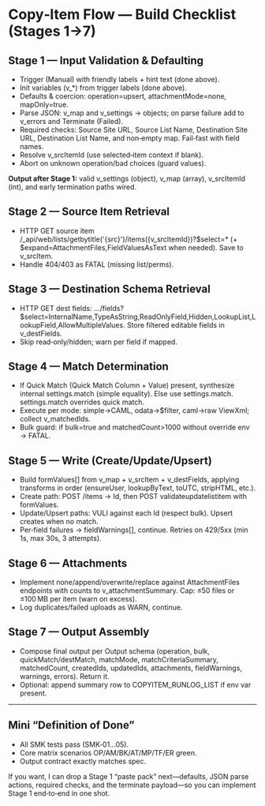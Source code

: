 # Copy‑Item Flow — Build Checklist (Stages 1→7)

## Stage 1 — Input Validation & Defaulting
- Trigger (Manual) with friendly labels + hint text (done above).
- Init variables (v_*) from trigger labels (done above).
- Defaults & coercion: operation=upsert, attachmentMode=none, mapOnly=true.
- Parse JSON: v_map and v_settings → objects; on parse failure add to v_errors and Terminate (Failed).
- Required checks: Source Site URL, Source List Name, Destination Site URL, Destination List Name, and non‑empty map. Fail‑fast with field names.
- Resolve v_srcItemId (use selected‑item context if blank).
- Abort on unknown operation/bad choices (guard values).

**Output after Stage 1:** valid v_settings (object), v_map (array), v_srcItemId (int), and early termination paths wired.

## Stage 2 — Source Item Retrieval
- HTTP GET source item /_api/web/lists/getbytitle('{src}')/items({v_srcItemId})?$select=* (+ $expand=AttachmentFiles,FieldValuesAsText when needed). Save to v_srcItem.
- Handle 404/403 as FATAL (missing list/perms).

## Stage 3 — Destination Schema Retrieval
- HTTP GET dest fields: .../fields?$select=InternalName,TypeAsString,ReadOnlyField,Hidden,LookupList,LookupField,AllowMultipleValues. Store filtered editable fields in v_destFields.
- Skip read‑only/hidden; warn per field if mapped.

## Stage 4 — Match Determination
- If Quick Match (Quick Match Column + Value) present, synthesize internal settings.match (simple equality). Else use settings.match. settings.match overrides quick match.
- Execute per mode: simple→CAML, odata→$filter, caml→raw ViewXml; collect v_matchedIds.
- Bulk guard: if bulk=true and matchedCount>1000 without override env → FATAL.

## Stage 5 — Write (Create/Update/Upsert)
- Build formValues[] from v_map + v_srcItem + v_destFields, applying transforms in order (ensureUser, lookupByText, toUTC, stripHTML, etc.).
- Create path: POST /items → Id, then POST validateupdatelistitem with formValues.
- Update/Upsert paths: VULI against each Id (respect bulk). Upsert creates when no match.
- Per‑field failures → fieldWarnings[], continue. Retries on 429/5xx (min 1s, max 30s, 3 attempts).

## Stage 6 — Attachments
- Implement none/append/overwrite/replace against AttachmentFiles endpoints with counts to v_attachmentSummary. Cap: ≤50 files or ≤100 MB per item (warn on excess).
- Log duplicates/failed uploads as WARN, continue.

## Stage 7 — Output Assembly
- Compose final output per Output schema (operation, bulk, quickMatch/destMatch, matchMode, matchCriteriaSummary, matchedCount, createdIds, updatedIds, attachments, fieldWarnings, warnings, errors). Return it.
- Optional: append summary row to COPYITEM_RUNLOG_LIST if env var present.

---

## Mini “Definition of Done”
- All SMK tests pass (SMK‑01…05).
- Core matrix scenarios OP/AM/BK/AT/MP/TF/ER green.
- Output contract exactly matches spec.

If you want, I can drop a Stage 1 “paste pack” next—defaults, JSON parse actions, required checks, and the terminate payload—so you can implement Stage 1 end‑to‑end in one shot.
